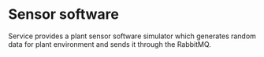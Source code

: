 # Sensor software
Service provides a plant sensor software simulator which generates random data for plant environment and sends it through the RabbitMQ.